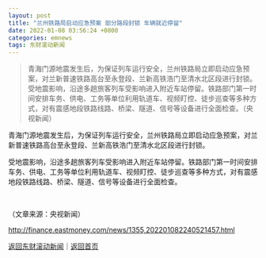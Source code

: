 ```yaml
---
layout: post
title: "兰州铁路局启动应急预案 部分路段封锁 车辆就近停留"
date: 2022-01-08 03:56:24 +0800
categories: emnews
tags: 东财滚动新闻
---
```

> 青海门源地震发生后，为保证列车运行安全，兰州铁路局立即启动应急预案，对兰新普速铁路高台至永登段、兰新高铁浩门至清水北区段进行封锁。受地震影响，沿途多趟旅客列车受影响进入附近车站停留。铁路部门第一时间安排车务、供电、工务等单位利用轨道车、视频盯控、徒步巡查等多种方式，对有震感地段铁路线路、桥梁、隧道、信号等设备进行全面检查。（央视新闻）

<p>青海门源地震发生后，为保证列车运行安全，兰州铁路局立即启动应急预案，对兰新普速铁路高台至永登段、兰新高铁浩门至清水北区段进行封锁。</p>
 <p>受地震影响，沿途多趟旅客列车受影响进入附近车站停留。铁路部门第一时间安排车务、供电、工务等单位利用轨道车、视频盯控、徒步巡查等多种方式，对有震感地段铁路线路、桥梁、隧道、信号等设备进行全面检查。</p>
 &nbsp;<p class="em_media">（文章来源：央视新闻）</p>

<http://finance.eastmoney.com/news/1355,202201082240521457.html>

[返回东财滚动新闻](//finews.withounder.com/emnews/)｜[返回首页](//finews.withounder.com/)